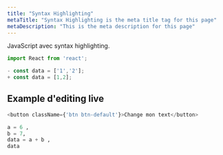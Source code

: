 ```yaml
---
title: "Syntax Highlighting"
metaTitle: "Syntax Highlighting is the meta title tag for this page"
metaDescription: "This is the meta description for this page"
---
```


JavaScript avec syntax highlighting.

```javascript
import React from 'react';
```


```javascript
- const data = ['1','2'];
+ const data = [1,2];
```

## Example d'editing live

```javascript react-live=true
<button className={'btn btn-default'}>Change mon text</button>
```

```python react-live=true
a = 6 ,
b = 7,
data = a + b ,
data
```
